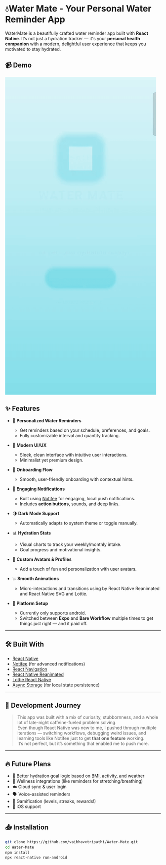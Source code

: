 # 💧Water Mate - Your Personal Water Reminder App

WaterMate is a beautifully crafted water reminder app built with **React Native**. It’s not just a hydration tracker — it's your **personal health companion** with a modern, delightful user experience that keeps you motivated to stay hydrated.

## 📹 Demo

![App Demo](./assets/app-flow.gif)

## ✨ Features

- 🌊 **Personalized Water Reminders**

  - Get reminders based on your schedule, preferences, and goals.
  - Fully customizable interval and quantity tracking.

- 📱 **Modern UI/UX**

  - Sleek, clean interface with intuitive user interactions.
  - Minimalist yet premium design.

- 🧠 **Onboarding Flow**

  - Smooth, user-friendly onboarding with contextual hints.

- 🎯 **Engaging Notifications**
  - Built using [Notifee](https://notifee.app/) for engaging, local push notifications.
  - Includes **action buttons**, sounds, and deep links.
- 🌗 **Dark Mode Support**

  - Automatically adapts to system theme or toggle manually.

- 📊 **Hydration Stats**

  - Visual charts to track your weekly/monthly intake.
  - Goal progress and motivational insights.

- 👤 **Custom Avatars & Profiles**

  - Add a touch of fun and personalization with user avatars.

- 💥 **Smooth Animations**

  - Micro-interactions and transitions using by React Native Reanimated and React Native SVG and Lottie.

- 📂 **Platform Setup**
  - Currently only supports android.
  - Switched between **Expo** and **Bare Workflow** multiple times to get things just right — and it paid off.

---

## 🛠 Built With

- [React Native](https://reactnative.dev/)
- [Notifee](https://notifee.app/) (for advanced notifications)
- [React Navigation](https://reactnavigation.org/)
- [React Native Reanimated](https://docs.swmansion.com/react-native-reanimated/)
- [Lottie React Native](https://github.com/lottie-react-native/lottie-react-native)
- [Async Storage](https://react-native-async-storage.github.io/async-storage/) (for local state persistence)

---

## 🚧 Development Journey

> This app was built with a mix of curiosity, stubbornness, and a whole lot of late-night caffeine-fueled problem solving.  
> Even though React Native was new to me, I pushed through multiple iterations — switching workflows, debugging weird issues, and learning tools like Notifee just to get **that one feature** working.  
> It’s not perfect, but it’s something that enabled me to push more.

---

## 🔥 Future Plans

- 🧪 Better hydration goal logic based on BMI, activity, and weather
- 🧘 Wellness integrations (like reminders for stretching/breathing)
- ☁️ Cloud sync & user login
- 🗣️ Voice-assisted reminders
- 🎯 Gamification (levels, streaks, rewards!)
- 📂 iOS support

---

## 📥 Installation

```bash
git clone https://github.com/vaibhavxtripathi/Water-Mate.git
cd Water-Mate
npm install
npx react-native run-android

```

